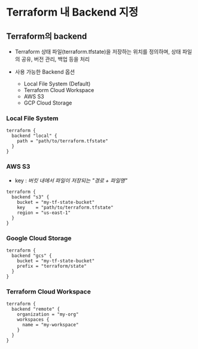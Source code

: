# Terraform 내 Backend 지정 

## Terraform의 backend
- Terraform 상태 파일(terraform.tfstate)을 저장하는 위치를 정의하며, 상태 파일의 공유, 버전 관리, 백업 등을 처리

- 사용 가능한 Backend 옵션
    - Local File System (Default)
    - Terraform Cloud Workspace
    - AWS S3 
    - GCP Cloud Storage

### Local File System

```
terraform {
  backend "local" {
    path = "path/to/terraform.tfstate"
  }
}
```

### AWS S3
- key : *버킷 내에서 파일이 저장되는 "경로 + 파일명"*
```
terraform {
  backend "s3" {
    bucket = "my-tf-state-bucket"
    key    = "path/to/terraform.tfstate"
    region = "us-east-1"
  }
}
```

### Google Cloud Storage

```
terraform {
  backend "gcs" {
    bucket = "my-tf-state-bucket"
    prefix = "terraform/state"
  }
}
```

### Terraform Cloud Workspace

```
terraform {
  backend "remote" {
    organization = "my-org"
    workspaces {
      name = "my-workspace"
    }
  }
}
```